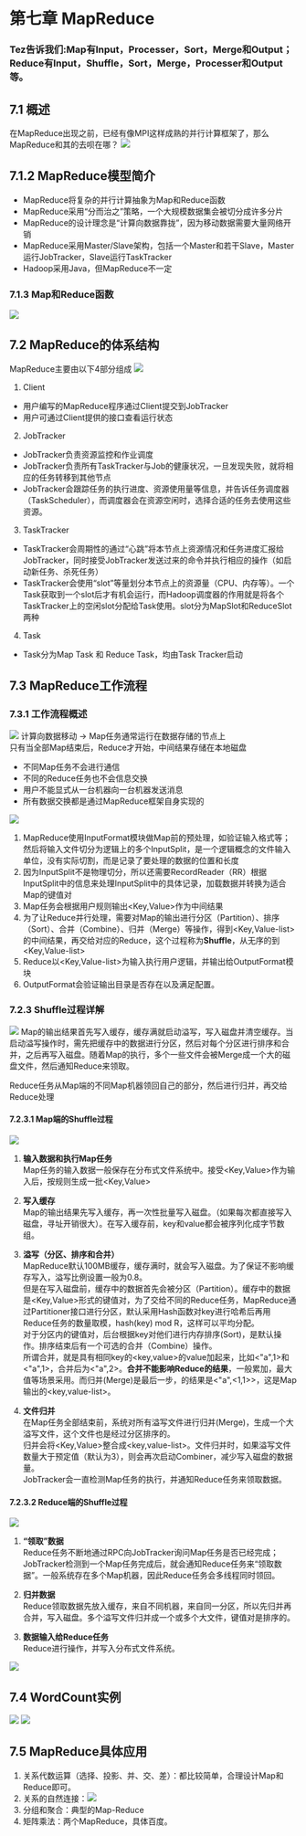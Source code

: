 # 第七章 MapReduce

### Tez告诉我们:Map有Input，Processer，Sort，Merge和Output；Reduce有Input，Shuffle，Sort，Merge，Processer和Output等。
## 7.1 概述
在MapReduce出现之前，已经有像MPI这样成熟的并行计算框架了，那么MapReduce和其的去呗在哪？
![](https://i.postimg.cc/PrjrHq71/7-1-1.png)

## 7.1.2 MapReduce模型简介
- MapReduce将复杂的并行计算抽象为Map和Reduce函数
- MapReduce采用“分而治之”策略，一个大规模数据集会被切分成许多分片
- MapReduce的设计理念是“计算向数据靠拢”，因为移动数据需要大量网络开销
- MapReduce采用Master/Slave架构，包括一个Master和若干Slave，Master运行JobTracker，Slave运行TaskTracker
- Hadoop采用Java，但MapReduce不一定

### 7.1.3 Map和Reduce函数
![](https://i.postimg.cc/vBYLCMsy/7-1.png)

## 7.2 MapReduce的体系结构
MapReduce主要由以下4部分组成
![](https://i.postimg.cc/N0gHj4P7/7-2-1.png)
1. Client
- 用户编写的MapReduce程序通过Client提交到JobTracker
- 用户可通过Client提供的接口查看运行状态

2. JobTracker
- JobTracker负责资源监控和作业调度
- JobTracker负责所有TaskTracker与Job的健康状况，一旦发现失败，就将相应的任务转移到其他节点
- JobTracker会跟踪任务的执行进度、资源使用量等信息，并告诉任务调度器（TaskScheduler），而调度器会在资源空闲时，选择合适的任务去使用这些资源。

3. TaskTracker
- TaskTracker会周期性的通过“心跳”将本节点上资源情况和任务进度汇报给JobTracker，同时接受JobTracker发送过来的命令并执行相应的操作（如启动新任务、杀死任务）
- TaskTracker会使用“slot”等量划分本节点上的资源量（CPU、内存等）。一个Task获取到一个slot后才有机会运行，而Hadoop调度器的作用就是将各个TaskTracker上的空闲slot分配给Task使用。slot分为MapSlot和ReduceSlot两种

4. Task
- Task分为Map Task 和 Reduce Task，均由Task Tracker启动

## 7.3 MapReduce工作流程
### 7.3.1 工作流程概述
![](https://i.postimg.cc/QCWBynHs/7-1.png)
计算向数据移动  ->  Map任务通常运行在数据存储的节点上   
只有当全部Map结束后，Reduce才开始，中间结果存储在本地磁盘

- 不同Map任务不会进行通信
- 不同的Reduce任务也不会信息交换
- 用户不能显式从一台机器向一台机器发送消息
- 所有数据交换都是通过MapReduce框架自身实现的

![](https://i.postimg.cc/5yRtb5Qg/7-2.png)

1. MapReduce使用InputFormat模块做Map前的预处理，如验证输入格式等；然后将输入文件切分为逻辑上的多个InputSplit，是一个逻辑概念的文件输入单位，没有实际切割，而是记录了要处理的数据的位置和长度
2. 因为InputSplit不是物理切分，所以还需要RecordReader（RR）根据InputSplit中的信息来处理InputSplit中的具体记录，加载数据并转换为适合Map的键值对
3. Map任务会根据用户规则输出<Key,Value>作为中间结果
4. 为了让Reduce并行处理，需要对Map的输出进行分区（Partition）、排序（Sort）、合并（Combine）、归并（Merge）等操作，得到<Key,Value-list>的中间结果，再交给对应的Reduce，这个过程称为**Shuffle**，从无序的<Key-Value>到<Key,Value-list>
5. Reduce以<Key,Value-list>为输入执行用户逻辑，并输出给OutputFormat模块
6. OutputFormat会验证输出目录是否存在以及满足配置。

### 7.2.3 Shuffle过程详解
![](https://i.postimg.cc/mDrRkzs5/7-3.png)
Map的输出结果首先写入缓存，缓存满就启动溢写，写入磁盘并清空缓存。当启动溢写操作时，需先把缓存中的数据进行分区，然后对每个分区进行排序和合并，之后再写入磁盘。随着Map的执行，多个一些文件会被Merge成一个大的磁盘文件，然后通知Reduce来领取。

Reduce任务从Map端的不同Map机器领回自己的部分，然后进行归并，再交给Reduce处理

#### 7.2.3.1 Map端的Shuffle过程
![](https://i.postimg.cc/GtF1SkJ9/7-4.png)
1. **输入数据和执行Map任务**  
Map任务的输入数据一般保存在分布式文件系统中。接受<Key,Value>作为输入后，按规则生成一批<Key,Value>

2. **写入缓存**  
Map的输出结果先写入缓存，再一次性批量写入磁盘。（如果每次都直接写入磁盘，寻址开销很大）。在写入缓存前，key和value都会被序列化成字节数组。

3. **溢写（分区、排序和合并）**  
MapReduce默认100MB缓存，缓存满时，就会写入磁盘。为了保证不影响缓存写入，溢写比例设置一般为0.8。  
但是在写入磁盘前，缓存中的数据首先会被分区（Partition）。缓存中的数据是<Key,Value>形式的键值对，为了交给不同的Reduce任务，MapReduce通过Partitioner接口进行分区，默认采用Hash函数对key进行哈希后再用Reduce任务的数量取模，hash(key) mod R，这样可以平均分配。  
对于分区内的键值对，后台根据key对他们进行内存排序(Sort)，是默认操作。排序结束后有一个可选的合并（Combine）操作。  
所谓合并，就是具有相同key的<key,value>的value加起来，比如<"a",1>和<"a",1>，合并后为<"a",2>。**合并不能影响Reduce的结果**，一般累加，最大值等场景采用。而归并(Merge)是最后一步，的结果是<"a",<1,1>>，这是Map输出的<key,value-list>。

4. **文件归并**  
在Map任务全部结束前，系统对所有溢写文件进行归并(Merge)，生成一个大溢写文件，这个文件也是经过分区排序的。  
归并会将<Key,Value>整合成<key,value-list>。文件归并时，如果溢写文件数量大于预定值（默认为3），则会再次启动Combiner，减少写入磁盘的数据量。  
JobTracker会一直检测Map任务的执行，并通知Reduce任务来领取数据。

#### 7.2.3.2 Reduce端的Shuffle过程
![](https://i.postimg.cc/T2C0nyXc/5.png)

1. **“领取”数据**  
Reduce任务不断地通过RPC向JobTracker询问Map任务是否已经完成；JobTracker检测到一个Map任务完成后，就会通知Reduce任务来“领取数据”。一般系统存在多个Map机器，因此Reduce任务会多线程同时领回。

2. **归并数据**  
Reduce领取数据先放入缓存，来自不同机器，来自同一分区，所以先归并再合并，写入磁盘。多个溢写文件归并成一个或多个大文件，键值对是排序的。

3. **数据输入给Reduce任务**  
Reduce进行操作，并写入分布式文件系统。

![](https://i.postimg.cc/HnqVb4Wx/7-3-4.png)

## 7.4 WordCount实例
![](https://i.postimg.cc/c1rXWQj8/7-8.png)
![](https://i.postimg.cc/T3X9nBPr/7-9.png)

## 7.5 MapReduce具体应用
1. 关系代数运算（选择、投影、并、交、差）：都比较简单，合理设计Map和Reduce即可。
2. 关系的自然连接：![](https://i.postimg.cc/Z57WJyXC/image.png)
3. 分组和聚合：典型的Map-Reduce
4. 矩阵乘法：两个MapReduce，具体百度。